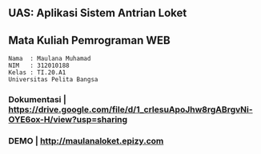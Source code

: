 ## UAS: Aplikasi Sistem Antrian Loket
## Mata Kuliah Pemrograman WEB
```
Nama  : Maulana Muhamad
NIM   : 312010188
Kelas : TI.20.A1
Universitas Pelita Bangsa
```

### Dokumentasi | https://drive.google.com/file/d/1_crlesuApoJhw8rgABrgvNi-OYE6ox-H/view?usp=sharing
### DEMO | http://maulanaloket.epizy.com